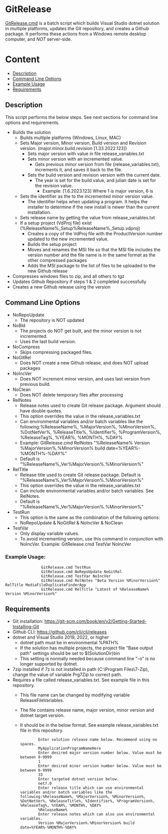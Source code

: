# GitRelease
[GitRelease.cmd](https://github.com/David-Maisonave/GitRelease/blob/main/GitRelease.cmd) is a batch script which builds Visual Studio dotnet solution in multiple platforms, updates the Git repository, and creates a Github package. 
It performs these actions from a Windows remote desktop computer, and *NOT* server-side.

# Content
-  [Description](README.md#Description)
-  [Command Line Options](README.md#Command-Line-Options)
-  [Example Usage](README.md#Example-Usage)
-  [Requirements](README.md#Requirements)


## Description
This script performs the below steps. See next sections for command line options and requirements.
- Builds the solution
  - Builds multiple platforms (Windows, Linux, MAC)
  - Sets Major version, Minor version, Build version and Revision version. (major.minor.build.revision [1.33.2022.123])
    - Sets major version with value in file release_variables.txt
    - Sets minor version with an incremented value. 
      - Gets previous minor version from file {release_variables.txt}, increments it, and saves it back to the file.
    - Sets the build version and revision version with the current date. 
      - The year is set for the build value, and julian date is set for the revision value.
        - Example: [1.6.2023.123] Where 1 is major version, 6 is 
  - Sets the identifier as the to the incremented minor version value.
    - The identifier helps when updating a program. It helps the installer to determine if the new install is newer than the current installation.
  - Sets release name by getting the value from release_variables.txt
  - If a setup project (VdProj file) exist (%ReleaseName%_Setup\%ReleaseName%_Setup.vdproj)
    - Creates a copy of the VdProj file with the ProductVersion number updated to the new incremented value.
    - Builds the setup project
    - Moves and renames the MSI file so that the MSI file includes the version number and the file name is in the same format as the other compressed packages
    - Adds the MSI package to the list of files to be uploaded to the new Github release
- Compresses windows files to zip, and all others to tgz
- Updates Github Repository if steps 1 & 2 completed successfully
- Creates a new Github release using the version

## Command Line Options
- NoRepoUpdate
  - The repository is NOT updated
- NoBld
  - The projects do NOT get built, and the minor version is not incremented.
  - Uses the last build version.
- NoCompress
  - Skips compressing packaged files.
- NoGitRel
  - Does NOT create a new Github release, and does NOT upload packages
- NoIncVer
  - Does NOT increment minor version, and uses last version from previous build.
- NoClean
  - Does NOT delete temporary files after processing
- RelNotes
  - Release notes used to create Git release package. Argument should have double quotes.
  - This option overrides the value in the release_variables.txt
  - Can environmental variables and/or batch variables like the following:%ReleaseName%, %MajorVersion%, %MinorVersion%, %DotNetVer%, %ReleaseTitle%, %Identifier%, %ProgramVersion%, %ReleaseTag%, %YEAR%, %MONTH%, %DAY%
  - Example: GitRelease.cmd RelNotes "%ReleaseName% Version %MajorVersion%.%MinorVersion% build date=%YEAR%-%MONTH%-%DAY%"
  - Default is "%ReleaseName%_Ver%MajorVersion%.%MinorVersion%"
- RelTitle
  - Release title used to create Git release package. Default is "%ReleaseName%_Ver%MajorVersion%.%MinorVersion%"
  - This option overrides the value in the release_variables.txt
  - Can include environmental variables and/or batch variables. See RelNotes.
  - Default is "%ReleaseName%_Ver%MajorVersion%.%MinorVersion%"
- TestRun
  - This option is the same as the combination of the following options:
  - NoRepoUpdate & NoGitRel & NoIncVer & NoClean
- TestVar
  - Only display variable values.
  - To avoid incrementing version, use this command in conjunction with NoIncVer. Example: GitRelease.cmd TestVar NoIncVer

### Example Usage:
					GitRelease.cmd TestRun
					GitRelease.cmd NoRepoUpdate NoGitRel
					GitRelease.cmd TestVar NoIncVer
					GitRelease.cmd RelNotes "Beta Version %MinorVersion%" RelTitle MediaFileDuplicateFinderApp
					GitRelease.cmd RelTitle "Latest of %ReleaseName% Version %MinorVersion%"
 
## Requirements
- Git installation: https://git-scm.com/book/en/v2/Getting-Started-Installing-Git
- Github CLI: https://github.com/cli/cli/releases
- dotnet and Visual Studio 2019, 2022, or higher
  - dotnet path must be in environmental %PATH%
  - If the solution has multiple projects, the project file "Base output path" settings should be set to $(SolutionDir)bin
  - This setting is normally needed because command line "-o" is no longer supported by dotnet.
- 7zip installed if 7z is not installed in path (C:\Program Files\7-Zip), change the value of variable Prg7Zip to correct path.
- Requires a file called release_variables.txt. See example file in this repository.
  - This file name can be changed by modifying variable ReleaseFileVariables.
  - The file contains release name, major version, minor version and dotnet target version.
  - It should be in the below format. See example release_variables.txt file in this repository.
  
				Enter solution release name below. Recommend using no spaces.
				MyApplicationProgramNameHere
				Enter desired major version number below. Value must be between 0-9999
				1
				Enter desired minor version number below. Value must be between 0-9999
				33
				Enter targeted dotnet version below.
				net7.0
				Enter release title which can use environmental variables and/or batch variables like the following:%ReleaseName%, %MajorVersion%, %MinorVersion%, %DotNetVer%, %ReleaseTitle%, %Identifier%, %ProgramVersion%, %ReleaseTag%, %YEAR%, %MONTH%, %DAY%
				%ReleaseName%
				Enter release notes which can also use environmental variables.
				Version %MajorVersion%.%MinorVersion% build date=%YEAR%-%MONTH%-%DAY%
